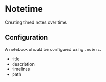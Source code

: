 # Notetime

Creating timed notes over time.

## Configuration

A notebook should be configured using `.noterc`.

- title
- description
- timelines
- path
